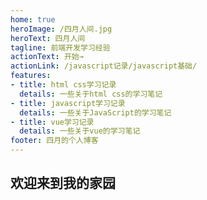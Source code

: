 ```yaml
---
home: true
heroImage: /四月人间.jpg
heroText: 四月人间
tagline: 前端开发学习经验
actionText: 开始→
actionLink: /javascript记录/javascript基础/
features:
- title: html css学习记录
  details: 一些关于html css的学习笔记
- title: javascript学习记录
  details: 一些关于JavaScript的学习笔记
- title: vue学习记录
  details: 一些关于vue的学习笔记
footer: 四月的个人博客
---
```

## 欢迎来到我的家园